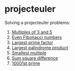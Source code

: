 projecteuler
============
Solving a projecteuler problems:  
  
1. [Multiples of 3 and 5](./problem%201 "Multiples of 3 and 5")
2. [Even Fibonacci numbers](./problem%202 "Even Fibonacci numbers")
3. [Largest prime factor](./problem%203 "Largest prime factor")
4. [Largest palindrome product](./problem%204 "Largest palindrome product")
5. [Smallest multiple](./problem%205 "Smallest multiple")
6. [Sum square difference](./problem%206 "Sum square difference")
7. [10001st prime](./problem%207 "10001st prime")